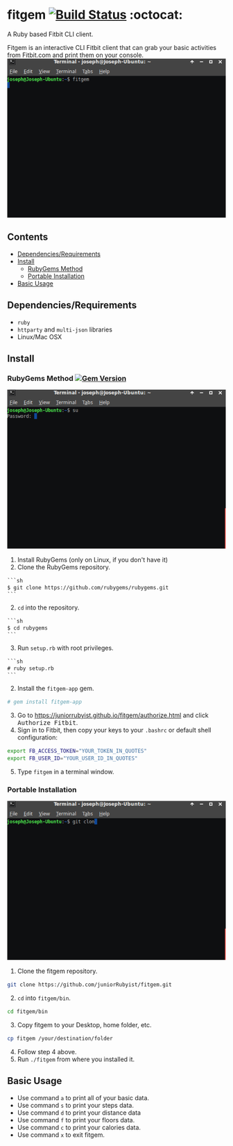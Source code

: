 # fitgem [![Build Status](https://travis-ci.org/juniorRubyist/fitgem.svg?branch=master)](https://travis-ci.org/juniorRubyist/fitgem) :octocat:
A Ruby based Fitbit CLI client.

Fitgem is an interactive CLI Fitbit client that can grab your basic activities from Fitbit.com and print them on your console.
![Fitgem](fitgem.gif)

## Contents
* [Dependencies/Requirements](#dependenciesrequirements)
* [Install](#install)
  * [RubyGems Method](#rubygems-method-)
  * [Portable Installation](#portable-installation)
* [Basic Usage](#basic-usage)

## Dependencies/Requirements
* `ruby`
* `httparty` and `multi-json` libraries
* Linux/Mac OSX 

## Install
### RubyGems Method [![Gem Version](https://badge.fury.io/rb/fitgem-app.svg)](https://badge.fury.io/rb/fitgem-app)
![Gem Install Method](installgem.gif)

1. Install RubyGems (only on Linux, if you don't have it)
  1. Clone the RubyGems repository.
    
    ```sh
    $ git clone https://github.com/rubygems/rubygems.git
    ```
  2. `cd` into the repository.
  
    ```sh
    $ cd rubygems
    ```
  3. Run `setup.rb` with root privileges.
  
    ```sh
    # ruby setup.rb
    ```
2. Install the `fitgem-app` gem.
  
  ```sh
  # gem install fitgem-app
  ```
3. Go to https://juniorrubyist.github.io/fitgem/authorize.html and click <kbd>Authorize Fitbit</kbd>.
4. Sign in to Fitbit, then copy your keys to your `.bashrc` or default shell configuration:

  ```sh
  export FB_ACCESS_TOKEN="YOUR_TOKEN_IN_QUOTES"
  export FB_USER_ID="YOUR_USER_ID_IN_QUOTES"
  ```
5. Type `fitgem` in a terminal window.

### Portable Installation
![Git Installation](installgit.gif)

1. Clone the fitgem repository.

  ```sh
  git clone https://github.com/juniorRubyist/fitgem.git
  ```
2. `cd` into `fitgem/bin`.

  ```sh
  cd fitgem/bin
  ```
3. Copy fitgem to your Desktop, home folder, etc.

  ```sh
  cp fitgem /your/destination/folder
  ```
4. Follow step 4 above.
5. Run `./fitgem` from where you installed it.

## Basic Usage

* Use command `a` to print all of your basic data.
* Use command `s` to print your steps data.
* Use command `d` to print your distance data
* Use command `f` to print your floors data.
* Use command `c` to print your calories data.
* Use command `x` to exit fitgem.
